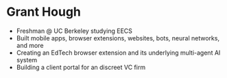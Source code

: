 # Grant Hough

- Freshman @ UC Berkeley studying EECS
- Built mobile apps, browser extensions, websites, bots, neural networks, and more
- Creating an EdTech browser extension and its underlying multi-agent AI system
- Building a client portal for an discreet VC firm
<!-- [![Grant's Most Used Languages](https://github-readme-stats.vercel.app/api/top-langs/?username=granthough&layout=compact)](https://github.com/anuraghazra/github-readme-stats)
 -->
<!--[![Grant's Most Used Languages](https://github-readme-stats.vercel.app/api/top-langs/?username=granthough&exclude_repo=band-aid,skinhub)](https://github.com/anuraghazra/github-readme-stats)

![](https://komarev.com/ghpvc/?username=granthough)
